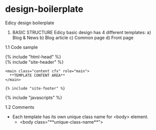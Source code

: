 design-boilerplate
==================

Edicy design boilerplate

1. BASIC STRUCTURE
Edicy basic design has 4 different templates:
a) Blog & News
b) Blog article
c) Common page
d) Front page

1.1 Code sample
<!DOCTYPE html>
<html lang="{{ page.language_code }}">
<head>
  {% include "html-head" %}
</head>

<body class="**unique-class-name**">
  <div class="container cfx">
    {% include "site-header" %}

    <main class="content cfx" role="main">
      **TEMPLATE CONTENT AREA**
    </main>

    {% include "site-footer" %}
  </div>

  {% include "javascripts" %}
</body>
</html>

1.2 Comments
<ul>
  <li>
    Each template has its own unique class name for &lt;body&gt; element.
    <ul>
      <li>&lt;body class="**unique-class-name**"&gt;</li>
    </ul>
  </li>
</ul>